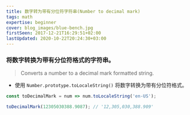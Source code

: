 ```yaml
---
title: 数字转为带有分位符字符串(Number to decimal mark)
tags: math
expertise: beginner
cover: blog_images/blue-bench.jpg
firstSeen: 2017-12-21T16:29:51+02:00
lastUpdated: 2020-10-22T20:24:30+03:00
---
```


### 将数字转换为带有分位符格式的字符串。
> Converts a number to a decimal mark formatted string.

- 使用 `Number.prototype.toLocaleString()` 将数字转换为带有分位符格式。

```js
const toDecimalMark = num => num.toLocaleString('en-US');
```

```js
toDecimalMark(12305030388.9087); // '12,305,030,388.909'
```
